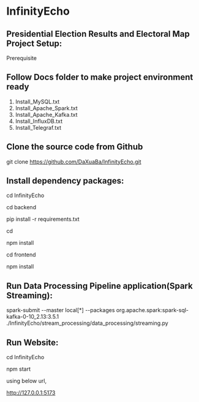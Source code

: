 # InfinityEcho

## Presidential Election Results and Electoral Map Project Setup:

Prerequisite

## Follow Docs folder to make project environment ready

1. Install_MySQL.txt
2. Install_Apache_Spark.txt
3. Install_Apache_Kafka.txt
4. Install_InfluxDB.txt
5. Install_Telegraf.txt

## Clone the source code from Github

git clone https://github.com/DaXuaBa/InfinityEcho.git

## Install dependency packages:

cd InfinityEcho

cd backend

pip install -r requirements.txt

cd

npm install

cd frontend

npm install

## Run Data Processing Pipeline application(Spark Streaming):

spark-submit --master local[*] --packages org.apache.spark:spark-sql-kafka-0-10_2.13:3.5.1 ./InfinityEcho/stream_processing/data_processing/streaming.py

## Run Website:

cd InfinityEcho

npm start

using below url,

http://127.0.0.1:5173
